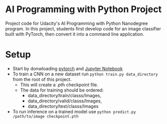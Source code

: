 # AI Programming with Python Project

Project code for Udacity's AI Programming with Python Nanodegree program. In this project, students first develop code for an image classifier built with PyTorch, then convert it into a command line application.

# Setup
- Start by donwloading [pytorch](https://pytorch.org) and [Jupyter Notebook](https://jupyter.org/install)
- To train a CNN on a new dataset run `python train.py data_directory` from the root of this project. 
  - This will create a .pth checkpoint file.
  - The data for training should be ordered: 
    - data_directory/train/classs/Images,  
    - data_directory/valid/classs/Images,  
    - data_directory/test/classs/Images
- To run inference on a trained model use `python predict.py /path/to/image checkpoint.pth`
